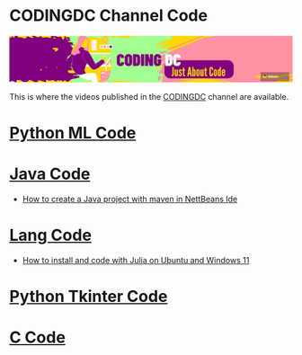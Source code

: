 # CODINGDC Channel Code
![](../images/YT1CA.png?raw=true)

This is where the videos published in the [CODINGDC](https://www.youtube.com/channel/UCyouN2On4khB5is1RcrR8Hw) channel are available. 
# [Python ML Code](PYML/PYML.md)
# [Java Code](JAVAC/JAVAC.md)
- [How to create a Java project with maven in NettBeans Ide](JAVAC/JAVAINTRO.md) 
# [Lang Code](LANG/LANG.md)
- [How to install and code with Julia on Ubuntu and Windows 11](https://youtu.be/2XtzjlLwGuU)
# [Python Tkinter Code](PYTK/PYTK.md)
# [C Code](CCODE/CCODE.md)

